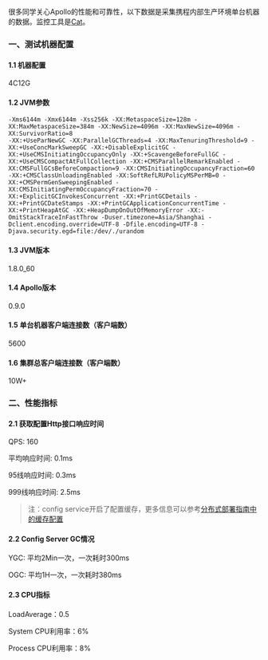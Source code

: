 很多同学关心Apollo的性能和可靠性，以下数据是采集携程内部生产环境单台机器的数据。监控工具是[Cat](https://github.com/dianping/cat)。

### 一、测试机器配置

#### 1.1 机器配置
4C12G

#### 1.2 JVM参数
````
-Xms6144m -Xmx6144m -Xss256k -XX:MetaspaceSize=128m -XX:MaxMetaspaceSize=384m -XX:NewSize=4096m -XX:MaxNewSize=4096m -XX:SurvivorRatio=8
-XX:+UseParNewGC -XX:ParallelGCThreads=4 -XX:MaxTenuringThreshold=9 -XX:+UseConcMarkSweepGC -XX:+DisableExplicitGC -XX:+UseCMSInitiatingOccupancyOnly -XX:+ScavengeBeforeFullGC -XX:+UseCMSCompactAtFullCollection -XX:+CMSParallelRemarkEnabled -XX:CMSFullGCsBeforeCompaction=9 -XX:CMSInitiatingOccupancyFraction=60 -XX:+CMSClassUnloadingEnabled -XX:SoftRefLRUPolicyMSPerMB=0 -XX:+CMSPermGenSweepingEnabled -XX:CMSInitiatingPermOccupancyFraction=70 -XX:+ExplicitGCInvokesConcurrent -XX:+PrintGCDetails -XX:+PrintGCDateStamps -XX:+PrintGCApplicationConcurrentTime -XX:+PrintHeapAtGC -XX:+HeapDumpOnOutOfMemoryError -XX:-OmitStackTraceInFastThrow -Duser.timezone=Asia/Shanghai -Dclient.encoding.override=UTF-8 -Dfile.encoding=UTF-8 -Djava.security.egd=file:/dev/./urandom
````
#### 1.3 JVM版本
1.8.0_60

#### 1.4 Apollo版本
0.9.0

#### 1.5 单台机器客户端连接数（客户端数）
5600

#### 1.6 集群总客户端连接数（客户端数）
10W+

### 二、性能指标

#### 2.1 获取配置Http接口响应时间

QPS: 160

平均响应时间: 0.1ms

95线响应时间: 0.3ms

999线响应时间: 2.5ms

>注：config service开启了配置缓存，更多信息可以参考[分布式部署指南中的缓存配置](zh/deployment/distributed-deployment-guide#_323-config-servicecacheenabled-是否开启配置缓存)

#### 2.2 Config Server GC情况

YGC: 平均2Min一次，一次耗时300ms

OGC: 平均1H一次，一次耗时380ms

#### 2.3 CPU指标

LoadAverage：0.5

System CPU利用率：6%

Process CPU利用率：8%


